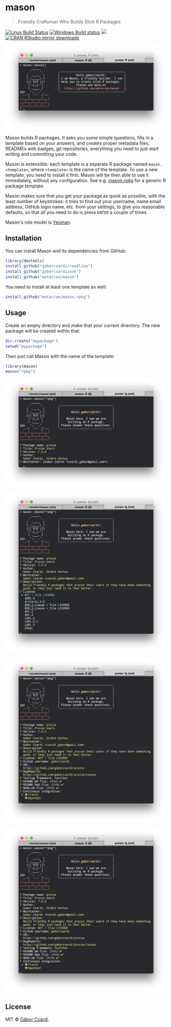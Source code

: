 
# mason

> Friendly Craftsman Who Builds Slick R Packages

[![Linux Build Status](https://travis-ci.org/metacran/mason.svg?branch=master)](https://travis-ci.org/gaborcsardi/mason)
[![Windows Build status](https://ci.appveyor.com/api/projects/status/github/gaborcsardi/mason?svg=true)](https://ci.appveyor.com/project/gaborcsardi/mason)
[![](http://www.r-pkg.org/badges/version/mason)](http://www.r-pkg.org/pkg/mason)
[![CRAN RStudio mirror downloads](http://cranlogs.r-pkg.org/badges/mason)](http://www.r-pkg.org/pkg/mason)

![](/inst/mason.png)

Mason builds R packages. It asks you some simple questions, fills in a
template based on your answers, and creates proper metadata files, READMEs
with badges, git repositories, everything you need to just start writing
and committing your code.

Mason is extensible: each template is a separate R package named
`mason.<template>`, where `<template>` is the name of the template. To use
a new template, you need to install it first. Mason will be then able to
use it immediately, without any configuration.  See
e.g. [mason.rpkg](https://github.com/gaborcsardi/mason.rpkg) for a generic
R package template. 

Mason makes sure that you get your package as quick as possible, with the
least number of keystrokes: it tries to find out your username, name email
address, GitHub login name, etc. from your settings, to give you reasonable
defaults, so that all you need to do is press `ENTER` a couple of times.

Mason's role model is [Yeoman](http://yeoman.io).

## Installation

You can install Mason and its dependencies from GitHub:

```r
library(devtools)
install_github("gaborcsardi/readline")
install_github("gaborcsardi/ask")
install_github("metacran/mason")
```

You need to install at least one template as well:

```r
install_github("metacran/mason.rpkg")
```

## Usage

Create an empty directory and make that your current directory.
The new package will be created within that:

```r
dir.create("mypackage")
setwd("mypackage")
```

Then just call Mason with the name of the template:

```r
library(mason)
mason("rpkg")
```

![](/inst/mason-1.png)

![](/inst/mason-2.png)

![](/inst/mason-3.png)

![](/inst/mason-3.png)

## License

MIT © [Gábor Csárdi](https://github.com/gaborcsardi).
